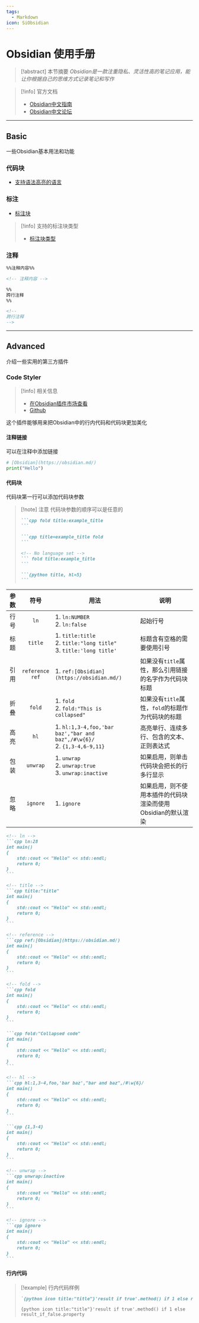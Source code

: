```yaml
---
tags:
  - Markdown
icon: SiObsidian
---
```


# Obsidian 使用手册

> [!abstract] 本节摘要
> *Obsidian是一款注重隐私、灵活性高的笔记应用，能让你根据自己的思维方式记录笔记和写作*

> [!info] 官方文档
> - [Obsidian中文指南](https://publish.obsidian.md/help-zh/%E7%94%B1%E6%AD%A4%E5%BC%80%E5%A7%8B)
> - [Obsidian中文论坛](https://forum-zh.obsidian.md/)

---

## Basic

一些Obsidian基本用法和功能

### 代码块

* [支持语法高亮的语言](https://prismjs.com/#supported-languages)

### 标注

* [标注块](https://publish.obsidian.md/help-zh/%E7%BC%96%E8%BE%91%E4%B8%8E%E6%A0%BC%E5%BC%8F%E5%8C%96/%E6%A0%87%E6%B3%A8)

> [!info] 支持的标注块类型
> * [标注块类型](https://publish.obsidian.md/help-zh/%E7%BC%96%E8%BE%91%E4%B8%8E%E6%A0%BC%E5%BC%8F%E5%8C%96/%E6%A0%87%E6%B3%A8#%E6%94%AF%E6%8C%81%E7%9A%84%E7%B1%BB%E5%9E%8B)

### 注释

```markdown
%%注释内容%%

<!-- 注释内容 -->

%%
跨行注释
%%

<!--
跨行注释
-->
```

---

## Advanced

介绍一些实用的第三方插件

### Code Styler

> [!info] 相关信息
> - [在Obsidian插件市场查看](obsidian://show-plugin?id=code-styler)
> - [Github](https://github.com/mayurankv/Obsidian-Code-Styler)

这个插件能够用来把Obsidian中的行内代码和代码块更加美化

#### 注释链接

可以在注释中添加链接

```python title:"Codeblock Comment Links"
# [Obsidian](https://obsidian.md/)
print("Hello")
```

#### 代码块

代码块第一行可以添加代码块参数

> [!note] 注意
> 代码块参数的顺序可以是任意的
> 
> ``````Markdown title="examples"
> ```cpp fold title:example_title
> ```
> 
> ```cpp title=example_title fold
> ```
> 
> <!-- No language set -->
> ``` fold title:example_title 
> ```
> 
> ```{python title, hl=5}
> ```
> ``````

| 参数  |          符号          | 用法                                                                        | 说明                                 |
| :-: | :------------------: | ------------------------------------------------------------------------- | ---------------------------------- |
| 行号  |         `ln`         | 1. `ln:NUMBER`<br>2. `ln:false`                                           | 起始行号                               |
| 标题  |       `title`        | 1. `title:title`<br>2. `title:"long title"`<br>3. `title:'long title'`    | 标题含有空格的需要使用引号                      |
| 引用  | `reference`<br>`ref` | 1. `ref:[Obsidian](https://obsidian.md/)`                                 | 如果没有`title`属性，那么引用链接的名字作为代码块标题     |
| 折叠  |        `fold`        | 1. `fold`<br>2. `fold:"This is collapsed"`                                | 如果没有`title`属性，`fold`的标题作为代码块的标题    |
| 高亮  |         `hl`         | 1. `hl:1,3-4,foo,'bar baz',"bar and baz",/#\w{6}/`<br>2. `{1,3-4,6-9,11}` | 高亮单行、连续多行、包含的文本、正则表达式              |
| 包装  |       `unwrap`       | 1. `unwrap`<br>2. `unwrap:true`<br>3. `unwrap:inactive`                   | 如果启用，则单击代码块会把长的行多行显示               |
| 忽略  |       `ignore`       | 1. `ignore`                                                               | 如果启用，则不使用本插件的代码块渲染而使用Obsidian的默认渲染 |

``````Markdown title:"All examples above" fold
<!-- ln -->
```cpp ln:28
int main()
{
    std::cout << "Hello" << std::endl;
    return 0;
}
```

<!-- title -->
```cpp title:"title"
int main()
{
    std::cout << "Hello" << std::endl;
    return 0;
}
```

<!-- reference -->
```cpp ref:[Obsidian](https://obsidian.md/)
int main()
{
    std::cout << "Hello" << std::endl;
    return 0;
}
```

<!-- fold -->
```cpp fold
int main()
{
    std::cout << "Hello" << std::endl;
    return 0;
}
```

```cpp fold:"Collapsed code"
int main()
{
    std::cout << "Hello" << std::endl;
    return 0;
}
```

<!-- hl -->
```cpp hl:1,3-4,foo,'bar baz',"bar and baz",/#\w{6}/
int main()
{
    std::cout << "Hello" << std::endl;
    return 0;
}
```

```cpp {1,3-4}
int main()
{
    std::cout << "Hello" << std::endl;
    return 0;
}
```

<!-- unwrap -->
```cpp unwrap:inactive
int main()
{
    std::cout << "Hello" << std::endl;
    return 0;
}
```

<!-- ignore -->
```cpp ignore
int main()
{
    std::cout << "Hello" << std::endl;
    return 0;
}
```
``````

#### 行内代码

> [!example] 行内代码样例
> ```Markdown title:"Inline Code"
> `{python icon title:"title"}'result if true'.method() if 1 else result_if_false.property`
> ```
> 
> `{python icon title:"title"}'result if true'.method() if 1 else result_if_false.property`
